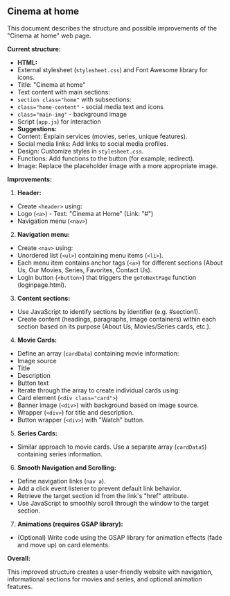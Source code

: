 ## Cinema at home

This document describes the structure and possible improvements of the "Cinema at home" web page.

**Current structure:**

* **HTML:**
* External stylesheet (`stylesheet.css`) and Font Awesome library for icons.
* Title: "Cinema at home"
* Text content with main sections:
* `section class="home"` with subsections:
* `class="home-content"` - social media text and icons
* `class="main-img"` - background image
* Script (`app.js`) for interaction
* **Suggestions:**
* Content: Explain services (movies, series, unique features).
* Social media links: Add links to social media profiles.
* Design: Customize styles in `stylesheet.css`.
* Functions: Add functions to the button (for example, redirect).
* Image: Replace the placeholder image with a more appropriate image.

**Improvements:**

1. **Header:**
* Create `<header>` using:
* Logo (`<a>`) - Text: "Cinema at Home" (Link: "#")
* Navigation menu (`<nav>`)
2. **Navigation menu:**
* Create `<nav>` using:
* Unordered list (`<ul>`) containing menu items (`<li>`).
* Each menu item contains anchor tags (`<a>`) for different sections (About Us, Our Movies, Series, Favorites, Contact Us).
* Login button (`<button>`) that triggers the `goToNextPage` function (loginpage.html).
3. **Content sections:**
* Use JavaScript to identify sections by identifier (e.g. #section1).
* Create content (headings, paragraphs, image containers) within each section based on its purpose (About Us, Movies/Series cards, etc.).
4. **Movie Cards:**
* Define an array (`cardData`) containing movie information:
* Image source
* Title
* Description
* Button text
* Iterate through the array to create individual cards using:
* Card element (`<div class="card">`)
* Banner image (`<div>`) with background based on image source.
* Wrapper (`<div>`) for title and description.
* Button wrapper (`<div>`) with "Watch" button.
5. **Series Cards:**
* Similar approach to movie cards. Use a separate array (`cardData5`) containing series information.
6. **Smooth Navigation and Scrolling:**
* Define navigation links (`nav a`).
* Add a click event listener to prevent default link behavior.
* Retrieve the target section id from the link's "href" attribute.
* Use JavaScript to smoothly scroll through the window to the target section.
7. **Animations (requires GSAP library):**
* (Optional) Write code using the GSAP library for animation effects (fade and move up) on card elements.

**Overall:**

This improved structure creates a user-friendly website with navigation, informational sections for movies and series, and optional animation features.